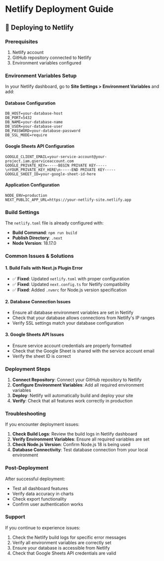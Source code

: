 # Netlify Deployment Guide

## 🚀 Deploying to Netlify

### Prerequisites
1. Netlify account
2. GitHub repository connected to Netlify
3. Environment variables configured

### Environment Variables Setup

In your Netlify dashboard, go to **Site Settings > Environment Variables** and add:

#### Database Configuration
```
DB_HOST=your-database-host
DB_PORT=5432
DB_NAME=your-database-name
DB_USER=your-database-user
DB_PASSWORD=your-database-password
DB_SSL_MODE=require
```

#### Google Sheets API Configuration
```
GOOGLE_CLIENT_EMAIL=your-service-account@your-project.iam.gserviceaccount.com
GOOGLE_PRIVATE_KEY=-----BEGIN PRIVATE KEY-----\nYOUR_PRIVATE_KEY_HERE\n-----END PRIVATE KEY-----
GOOGLE_SHEET_ID=your-google-sheet-id-here
```

#### Application Configuration
```
NODE_ENV=production
NEXT_PUBLIC_APP_URL=https://your-netlify-site.netlify.app
```

### Build Settings

The `netlify.toml` file is already configured with:
- **Build Command**: `npm run build`
- **Publish Directory**: `.next`
- **Node Version**: 18.17.0

### Common Issues & Solutions

#### 1. Build Fails with Next.js Plugin Error
- ✅ **Fixed**: Updated `netlify.toml` with proper configuration
- ✅ **Fixed**: Updated `next.config.ts` for Netlify compatibility
- ✅ **Fixed**: Added `.nvmrc` for Node.js version specification

#### 2. Database Connection Issues
- Ensure all database environment variables are set in Netlify
- Check that your database allows connections from Netlify's IP ranges
- Verify SSL settings match your database configuration

#### 3. Google Sheets API Issues
- Ensure service account credentials are properly formatted
- Check that the Google Sheet is shared with the service account email
- Verify the sheet ID is correct

### Deployment Steps

1. **Connect Repository**: Connect your GitHub repository to Netlify
2. **Configure Environment Variables**: Add all required environment variables
3. **Deploy**: Netlify will automatically build and deploy your site
4. **Verify**: Check that all features work correctly in production

### Troubleshooting

If you encounter deployment issues:

1. **Check Build Logs**: Review the build logs in Netlify dashboard
2. **Verify Environment Variables**: Ensure all required variables are set
3. **Check Node.js Version**: Confirm Node.js 18 is being used
4. **Database Connectivity**: Test database connection from your local environment

### Post-Deployment

After successful deployment:
- Test all dashboard features
- Verify data accuracy in charts
- Check export functionality
- Confirm user authentication works

### Support

If you continue to experience issues:
1. Check the Netlify build logs for specific error messages
2. Verify all environment variables are correctly set
3. Ensure your database is accessible from Netlify
4. Check that Google Sheets API credentials are valid
